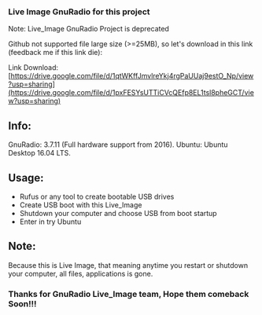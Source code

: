 ### Live Image GnuRadio for this project

Note: Live_Image GnuRadio Project is deprecated

Github not supported file large size (>=25MB), so let's download in this link (feedback me if this link die):

Link Download: [https://drive.google.com/file/d/1qtWKffJmvlreYkj4rgPaUUaj9estO_Np/view?usp=sharing](https://drive.google.com/file/d/1pxFESYsUTTiCVcQEfp8EL1tsl8pheGCT/view?usp=sharing)

## Info:

GnuRadio: 3.7.11 (Full hardware support from 2016).
Ubuntu: Ubuntu Desktop 16.04 LTS.

## Usage:

+ Rufus or any tool to create bootable USB drives
+ Create USB boot with this Live_Image
+ Shutdown your computer and choose USB from boot startup
+ Enter in try Ubuntu

## Note:

Because this is Live Image, that meaning anytime you restart or shutdown your computer, all files, applications is gone.

### Thanks for GnuRadio Live_Image team, Hope them comeback Soon!!!
